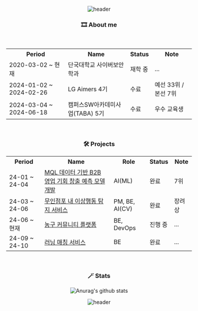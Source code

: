 <div align="center">
  
![header](https://capsule-render.vercel.app/api?type=waving&color=0:FFFFFF,100:50C878&height=200&section=header&text=🌴JHZLO_Github!🦕&fontSize=45&fontAlignY=50&textBg=false&fontColor=FBEFEF&animation=scaleIn
)

### 🎞️ About me
<div align="center"><br>
<table>
  <tr>
    <th>Period</th>
    <th>Name</th>
    <th>Status</th>
    <th>Note</th>
  </tr>
  <tr>
    <td>2020-03-02 ~ 현재</td>
    <td>단국대학교 사이버보안학과</td>
    <td>재학 중</td>
    <td>...</td>
  </tr>
  <tr>
    <td>2024-01-02 ~ 2024-02-26</td>
    <td>LG Aimers 4기</td>
    <td>수료</td>
    <td>예선 33위 / 본선 7위</td>
  </tr>
  <tr>
    <td>2024-03-04 ~ 2024-06-18</td>
    <td>캠퍼스SW아카데미사업(TABA) 5기</td>
    <td>수료</td>
    <td>우수 교육생</td>
  </tr>
</table>
</div>
<br>

### 🛠️ Projects
<div align="center">
<table>
  <tr>
    <th>Period</th>
    <th>Name</th>
    <th>Role</th>
    <th>Status</th>
    <th>Note</th>
  </tr>
  <tr>
    <td>24-01 ~ 24-04</td>
    <td><a href="https://github.com/JHZLO/lgAimers">MQL 데이터 기반 B2B 영업 기회 창출 예측 모델 개발</a></td>
    <td>AI(ML)</td>
    <td>완료</td>
    <td>7위</td>
  </tr>
  <tr>
    <td>24-03 ~ 24-06</td>
    <td><a href="https://github.com/TABA-4-Roses-1-Thorn">무인점포 내 이상행동 탐지 서비스</a></td>
    <td>PM, BE, AI(CV)</td>
    <td>완료</td>
    <td>장려상</td>
  </tr>
  <tr>
    <td>24-06 ~ 현재</td>
    <td><a href="https://github.com/Alley-Oops-App">농구 커뮤니티 플랫폼</a></td>
    <td>BE, DevOps</td>
    <td>진행 중</td>
    <td>...</td>
  </tr>
  <tr>
    <td>24-09 ~ 24-10</td>
    <td><a href="https://github.com/9oormthonDKU">러닝 매칭 서비스</a></td>
    <td>BE</td>
    <td>완료</td>
    <td>...</td>
  </tr>
  
</table>
</div>
<br>

### 🪄 Stats
<div align="center">

![Anurag's github stats](https://github-readme-stats.vercel.app/api/?username=JHZLO&show_icons=true&title_color=fff&icon_color=79ff97&text_color=9f9f9f&bg_color=151515)

</div>

![header](https://capsule-render.vercel.app/api?type=waving&color=0:FFFFFF,100:50C878&height=200&section=footer&textBg=false&fontColor=FBEFEF&animation=scaleIn
)

</div>
